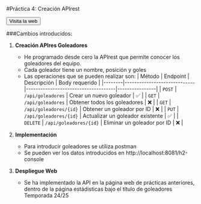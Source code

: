 #Práctica 4: Creación APIrest

<a href="https://mrandy5.github.io/index.html#inicio" target="_blank">
    <button>Visita la web</button>
</a>

###Cambios introducidos:

1. **Creación APIres Goleadores**
   - He programado desde cero la APIrest que permite conocer los     goleadores del equipo.
   - Cada goleador tiene un nombre, posición y goles
   - Las operaciones que se pueden realizar son:
   | Método | Endpoint                    | Descripción                         | Body requerido |
|--------|-----------------------------|-------------------------------------|----------------|
| `POST` | `/api/goleadores`           | Crear un nuevo goleador             | ✅              |
| `GET`  | `/api/goleadores`           | Obtener todos los goleadores        | ❌              |
| `GET`  | `/api/goleadores/{id}`      | Obtener un goleador por ID          | ❌              |
| `PUT`  | `/api/goleadores/{id}`      | Actualizar un goleador existente    | ✅              |
| `DELETE` | `/api/goleadores/{id}`    | Eliminar un goleador por ID         | ❌              |

2. **Implementación**
   - Para introducir goleadores se utiliza postman
   - Se pueden ver los datos introducidos en http://localhost:8081/h2-console

3. **Despliegue Web**
   - Se ha implementado la API en la página web de prácticas anteriores, dentro de la página estádisticas bajo el título de goleadores Temporada 24/25
    


